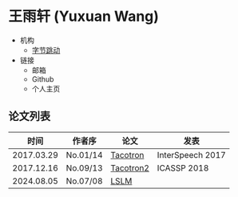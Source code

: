# 王雨轩 (Yuxuan Wang)

- 机构
  - [字节跳动](../Institutions/CHN-ByteDance.md)
- 链接
  - 邮箱
  - Github
  - 个人主页

## 论文列表

| 时间 | 作者序 | 论文 | 发表 |
|:-:|:-:|---|---|
| 2017.03.29 | No.01/14 | [Tacotron](../Models/TTS2_Acoustic/2017.03.29_Tacotron.md) | InterSpeech 2017 |
| 2017.12.16 | No.09/13 | [Tacotron2](../Models/TTS2_Acoustic/2017.12.16_Tacotron2.md) | ICASSP 2018 |
| 2024.08.05 | No.07/08 | [LSLM](../Models/Speech_LLM/2024.08.05_LSLM.md) |